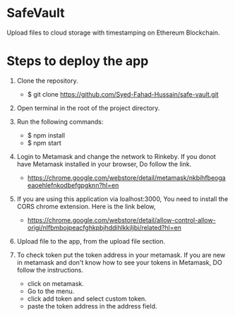 # SafeVault
Upload files to cloud storage with timestamping on Ethereum Blockchain.

# Steps to deploy the app
1. Clone the repository.
   - $ git clone https://github.com/Syed-Fahad-Hussain/safe-vault.git

2. Open terminal in the root of the project directory.

3. Run the following commands:
   - $ npm install
   - $ npm start
   
4. Login to Metamask and change the network to Rinkeby. 
   If you donot have Metamask installed in your browser, Do follow the link.
   - https://chrome.google.com/webstore/detail/metamask/nkbihfbeogaeaoehlefnkodbefgpgknn?hl=en

5. If you are using this application via loalhost:3000, You need to install the CORS chrome extension. Here is the link below,
   - https://chrome.google.com/webstore/detail/allow-control-allow-origi/nlfbmbojpeacfghkpbjhddihlkkiljbi/related?hl=en

6. Upload file to the app, from the upload file section.

7. To check token put the token address in your metamask.
   If you are new in metamask and don't know how to see your tokens in Metamask, DO follow the instructions.
   - click on metamask.
   - Go to the menu.
   - click add token and select custom token.
   - paste the token address in the address field.
   
